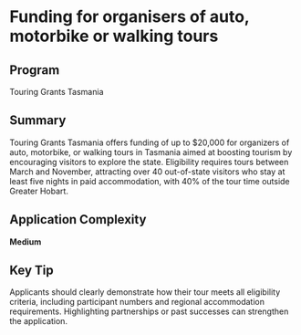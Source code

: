 # Funding for organisers of auto, motorbike or walking tours
  
## Program
Touring Grants Tasmania

## Summary
Touring Grants Tasmania offers funding of up to $20,000 for organizers of auto, motorbike, or walking tours in Tasmania aimed at boosting tourism by encouraging visitors to explore the state. Eligibility requires tours between March and November, attracting over 40 out-of-state visitors who stay at least five nights in paid accommodation, with 40% of the tour time outside Greater Hobart.

## Application Complexity
**Medium**

## Key Tip
Applicants should clearly demonstrate how their tour meets all eligibility criteria, including participant numbers and regional accommodation requirements. Highlighting partnerships or past successes can strengthen the application.
